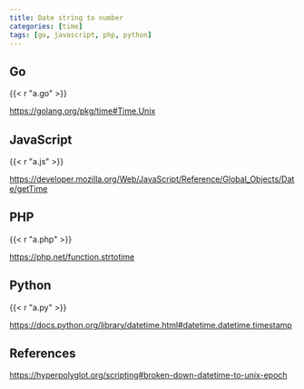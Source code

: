 ```yaml
---
title: Date string to number
categories: [time]
tags: [go, javascript, php, python]
---
```


## Go

{{< r "a.go" >}}

<https://golang.org/pkg/time#Time.Unix>

## JavaScript

{{< r "a.js" >}}

<https://developer.mozilla.org/Web/JavaScript/Reference/Global_Objects/Date/getTime>

## PHP

{{< r "a.php" >}}

<https://php.net/function.strtotime>

## Python

{{< r "a.py" >}}

<https://docs.python.org/library/datetime.html#datetime.datetime.timestamp>

## References

<https://hyperpolyglot.org/scripting#broken-down-datetime-to-unix-epoch>
